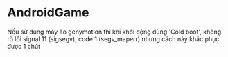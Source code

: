 ﻿# AndroidGame
Nếu sử dụng máy ảo genymotion thì khi khởi động dùng 'Cold boot', không rõ lỗi signal 11 (sigsegv), code 1 (segv_maperr) nhưng cách này khắc phục được 1 chút
